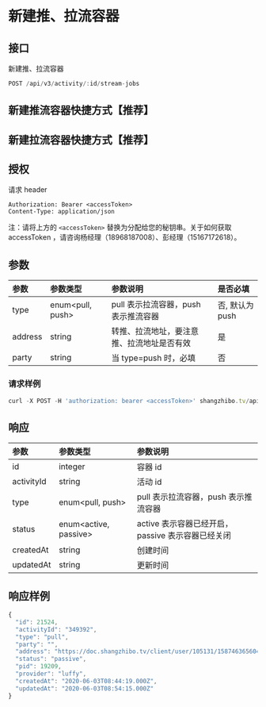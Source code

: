 # 新建推、拉流容器

## 接口

新建推、拉流容器

```javascript
POST /api/v3/activity/:id/stream-jobs
```

## 新建推流容器快捷方式【推荐】



## 新建拉流容器快捷方式【推荐】



## 授权

请求 header

```http
Authorization: Bearer <accessToken>
Content-Type: application/json
```

注：请将上方的 `<accessToken>` 替换为分配给您的秘钥串。关于如何获取 accessToken ，请咨询杨经理（18968187008）、彭经理（15167172618）。

## 参数

| 参数 | 参数类型 | 参数说明 | 是否必填 |
| :--- | :--- | :--- | :--- |
| type | enum&lt;pull, push&gt; | pull 表示拉流容器，push 表示推流容器 | 否, 默认为 push |
| address | string | 转推、拉流地址，要注意推、拉流地址是否有效 | 是 |
| party | string | 当 type=push 时，必填 | 否 |

### 请求样例

```javascript
curl -X POST -H 'authorization: bearer <accessToken>' shangzhibo.tv/api/v3/activity/8930091/stream-jobs -d type=pull -d address=rtmp://push.shangzhibo.tv/onelive/test -d party=shangzhibo
```

## 响应

| 参数 | 参数类型 | 参数说明 |
| :--- | :--- | :--- |
| id | integer | 容器 id |
| activityId | string | 活动 id |
| type | enum&lt;pull, push&gt; | pull 表示拉流容器，push 表示推流容器 |
| status | enum&lt;active, passive&gt; | active 表示容器已经开启，passive 表示容器已经关闭 |
| createdAt | string | 创建时间 |
| updatedAt | string | 更新时间 |

## 响应样例

```javascript
{
  "id": 21524,
  "activityId": "349392",
  "type": "pull",
  "party": "",
  "address": "https://doc.shangzhibo.tv/client/user/105131/1587463656049/1587463656049.mp4",
  "status": "passive",
  "pid": 19209,
  "provider": "luffy",
  "createdAt": "2020-06-03T08:44:19.000Z",
  "updatedAt": "2020-06-03T08:54:15.000Z"
}
```

